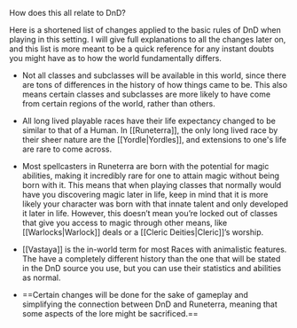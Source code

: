 
How does this all relate to DnD?

Here is a shortened list of changes applied to the basic rules of DnD when playing in this setting. I will give full explanations to all the changes later on, and this list is more meant to be a quick reference for any instant doubts you might have as to how the world fundamentally differs.

- Not all classes and subclasses will be available in this world, since there are tons of differences in the history of how things came to be. This also means certain classes and subclasses are more likely to have come from certain regions of the world, rather than others.

- All long lived playable races have their life expectancy changed to be similar to that of a Human. In [[Runeterra]], the only long lived race by their sheer nature are the [[Yordle|Yordles]], and extensions to one's life are rare to come across.

- Most spellcasters in Runeterra are born with the potential for magic abilities, making it incredibly rare for one to attain magic without being born with it. This means that when playing classes that normally would have you discovering magic later in life, keep in mind that it is more likely your character was born with that innate talent and only developed it later in life. However, this doesn’t mean you’re locked out of classes that give you access to magic through other means, like [[Warlocks|Warlock]] deals or a [[Cleric Deities|Cleric]]’s worship.

- [[Vastaya]] is the in-world term for most Races with animalistic features. The have a completely different history than the one that will be stated in the DnD source you use, but you can use their statistics and abilities as normal.

- ==Certain changes will be done for the sake of gameplay and simplifying the connection between DnD and Runeterra, meaning that some aspects of the lore might be sacrificed.==
